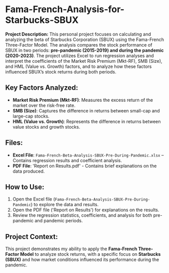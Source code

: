 # Fama-French-Analysis-for-Starbucks-SBUX
**Project Description:**
This personal project focuses on calculating and analyzing the beta of Starbucks Corporation (SBUX) using the Fama-French Three-Factor Model. The analysis compares the stock performance of SBUX in two periods: **pre-pandemic (2015-2019) and during the pandemic (2020-2023)**. The project utilizes Excel to run regression analyses and interpret the coefficients of the Market Risk Premium (Mkt-RF), SMB (Size), and HML (Value vs. Growth) factors, and to analyze how these factors influenced SBUX’s stock returns during both periods.
## Key Factors Analyzed:
- **Market Risk Premium (Mkt-RF)**: Measures the excess return of the market over the risk-free rate.
- **SMB (Size)**: Captures the difference in returns between small-cap and large-cap stocks.
- **HML (Value vs. Growth)**: Represents the difference in returns between value stocks and growth stocks.

## Files:
- **Excel File**: `Fama-French-Beta-Analysis-SBUX-Pre-During-Pandemic.xlsx` – Contains regression results and coefficient analysis.
- **PDF File**: 'Report on Results.pdf' - Contains brief explanations on the data produced.

## How to Use:
1. Open the Excel file (`Fama-French-Beta-Analysis-SBUX-Pre-During-Pandemic`) to explore the data and results.
2. Open the PDF file ('Report on Results') for explanations on the results.
4. Review the regression statistics, coefficients, and analysis for both pre-pandemic and pandemic periods.

## Project Context:
This project demonstrates my ability to apply the **Fama-French Three-Factor Model** to analyze stock returns, with a specific focus on **Starbucks (SBUX)** and how market conditions influenced its performance during the pandemic.
